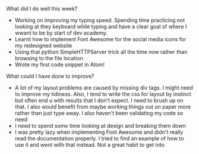 What did I do well this week?
<ul>
<li>Working on improving my typing speed. Spending time practicing not looking at they keyboard while typing and have a clear goal of where I wwant to be by start of dev academy.</li>
<li>Learnt how to implement Font Awesome for the social media icons for my redesigned website</li>
<li>Using that python SimpleHTTPServer trick all the time now rather than browsing to the file location</li>
<li>Wrote my first code snippet in Atom!</li>
</ul>

What could I have done to improve?
<ul>
<li>A lot of my layout problems are caused by missing div tags. I might need to improve my tidiness. Also, I tend to write the css for layout by instinct but often end u with results that I don't expect. I need to brush up on that. I also would benefit from maybe working things out on paper more rather than just type away. I also haven't been validating my code so need</li>
<li>I need to spend some time looking at design and breaking them down</li>
<li>I was pretty lazy when implementing Font Awesome and didn't really read the documentation properly. I tried to find an example of how to use it and went with that instead. Not a great habit to get into</li>
</ul>
